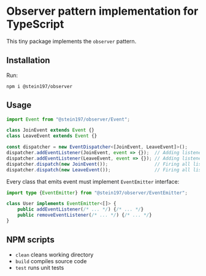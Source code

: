 # Observer pattern implementation for TypeScript
This tiny package implements the `observer` pattern.

## Installation
Run:
```
npm i @stein197/observer
```

## Usage
```ts
import Event from "@stein197/observer/Event";

class JoinEvent extends Event {}
class LeaveEvent extends Event {}

const dispatcher = new EventDispatcher<[JoinEvent, LeaveEvent]>();
dispatcher.addEventListener(JoinEvent, event => {});  // Adding listener on JoinEvent event
dispatcher.addEventListener(LeaveEvent, event => {}); // Adding listener on LeaveEvent event
dispatcher.dispatch(new JoinEvent());                 // Firing all listeners subscribed on JoinEvent event
dispatcher.dispatch(new LeaveEvent());                // Firing all listeners subscribed on LeaveEvent event
```

Every class that emits event must implement `EventEmitter` interface:
```ts
import type {EventEmitter} from "@stein197/observer/EventEmitter";

class User implements EventEmitter<[]> {
	public addEventListener(/* ... */) {/* ... */}
	public removeEventListener(/* ... */) {/* ... */}
}
```

## NPM scripts
- `clean` cleans working directory
- `build` compiles source code
- `test` runs unit tests
